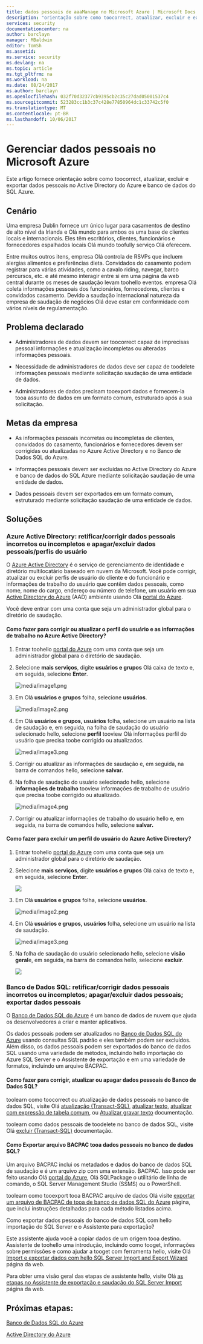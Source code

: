 ```yaml
---
title: dados pessoais de aaaManage no Microsoft Azure | Microsoft Docs
description: "orientação sobre como toocorrect, atualizar, excluir e exportar dados pessoais no Active Directory do Azure e banco de dados do SQL Azure"
services: security
documentationcenter: na
author: barclayn
manager: MBaldwin
editor: TomSh
ms.assetid: 
ms.service: security
ms.devlang: na
ms.topic: article
ms.tgt_pltfrm: na
ms.workload: na
ms.date: 08/24/2017
ms.author: barclayn
ms.openlocfilehash: 032f70d32377cb9395cb2c35c27dad05001537c4
ms.sourcegitcommit: 523283cc1b3c37c428e77850964dc1c33742c5f0
ms.translationtype: MT
ms.contentlocale: pt-BR
ms.lasthandoff: 10/06/2017
---
```

# <a name="manage-personal-data-in-microsoft-azure"></a>Gerenciar dados pessoais no Microsoft Azure

Este artigo fornece orientação sobre como toocorrect, atualizar, excluir e exportar dados pessoais no Active Directory do Azure e banco de dados do SQL Azure.

## <a name="scenario"></a>Cenário

Uma empresa Dublin fornece um único lugar para casamentos de destino de alto nível da Irlanda e Olá mundo para ambos os uma base de clientes locais e internacionais. Eles têm escritórios, clientes, funcionários e fornecedores espalhados locais Olá mundo toofully serviço Olá oferecem.

Entre muitos outros itens, empresa Olá controla de RSVPs que incluem alergias alimentos e preferências dieta. Convidados do casamento podem registrar para várias atividades, como a cavalo riding, navegar, barco percursos, etc. e até mesmo interagir entre si em uma página da web central durante os meses de saudação levam toohello eventos. empresa Olá coleta informações pessoais dos funcionários, fornecedores, clientes e convidados casamento. Devido a saudação internacional natureza da empresa de saudação de negócios Olá deve estar em conformidade com vários níveis de regulamentação.

## <a name="problem-statement"></a>Problema declarado

- Administradores de dados devem ser toocorrect capaz de imprecisas pessoal informações e atualização incompletas ou alteradas informações pessoais.

- Necessidade de administradores de dados deve ser capaz de toodelete informações pessoais mediante solicitação saudação de uma entidade de dados.

- Administradores de dados precisam tooexport dados e fornecem-la tooa assunto de dados em um formato comum, estruturado após a sua solicitação.

## <a name="company-goals"></a>Metas da empresa

- As informações pessoais incorretas ou incompletas de clientes, convidados do casamento, funcionários e fornecedores devem ser corrigidas ou atualizadas no Azure Active Directory e no Banco de Dados SQL do Azure.

- Informações pessoais devem ser excluídas no Active Directory do Azure e banco de dados do SQL Azure mediante solicitação saudação de uma entidade de dados.

- Dados pessoais devem ser exportados em um formato comum, estruturado mediante solicitação saudação de uma entidade de dados.

## <a name="solutions"></a>Soluções

### <a name="azure-active-directory-rectifycorrect-inaccurate-or-incomplete-personal-data-and-erasedelete-personal-datauser-profiles"></a>Azure Active Directory: retificar/corrigir dados pessoais incorretos ou incompletos e apagar/excluir dados pessoais/perfis do usuário

O [Azure Active Directory](https://azure.microsoft.com/services/active-directory/) é o serviço de gerenciamento de identidade e diretório multilocatário baseado em nuvem da Microsoft.
Você pode corrigir, atualizar ou excluir perfis de usuário do cliente e do funcionário e informações de trabalho do usuário que contêm dados pessoais, como nome, nome do cargo, endereço ou número de telefone, um usuário em sua [Active Directory do Azure](https://azure.microsoft.com/services/active-directory/) (AAD) ambiente usando Olá [portal do Azure](https://portal.azure.com/).

Você deve entrar com uma conta que seja um administrador global para o diretório de saudação.

#### <a name="how-do-i-correct-or-update-user-profile-and-work-information-in-azure-active-directory"></a>Como fazer para corrigir ou atualizar o perfil do usuário e as informações de trabalho no Azure Active Directory?

1. Entrar toohello [portal do Azure](https://portal.azure.com) com uma conta que seja um administrador global para o diretório de saudação.

2. Selecione **mais serviços**, digite **usuários e grupos** Olá caixa de texto e, em seguida, selecione **Enter**.

    ![media/image1.png](media/manage-personal-data-azure/image001.png)

3. Em Olá **usuários e grupos** folha, selecione **usuários**.

    ![media/image2.png](media/manage-personal-data-azure/image003.png)

4. Em Olá **usuários e grupos, usuários** folha, selecione um usuário na lista de saudação e, em seguida, na folha de saudação do usuário selecionado hello, selecione **perfil** tooview Olá informações perfil do usuário que precisa toobe corrigido ou atualizados.

    ![media/image3.png](media/manage-personal-data-azure/image005.png)

5. Corrigir ou atualizar as informações de saudação e, em seguida, na barra de comandos hello, selecione **salvar.**

6.  Na folha de saudação do usuário selecionado hello, selecione **informações de trabalho** tooview informações de trabalho de usuário que precisa toobe corrigido ou atualizado.

    ![media/image4.png](media/manage-personal-data-azure/image007.png)

7. Corrigir ou atualizar informações de trabalho do usuário hello e, em seguida, na barra de comandos hello, selecione **salvar.**

#### <a name="how-do-i-delete-a-user-profile-in-azure-active-directory"></a>Como fazer para excluir um perfil do usuário do Azure Active Directory?

1. Entrar toohello [portal do Azure](https://portal.azure.com) com uma conta que seja um administrador global para o diretório de saudação.

2. Selecione **mais serviços**, digite **usuários e grupos** Olá caixa de texto e, em seguida, selecione **Enter**.

    ![](media/manage-personal-data-azure/image001.png)

3. Em Olá **usuários e grupos** folha, selecione **usuários**.

    ![media/image2.png](media/manage-personal-data-azure/image003.png)

4. Em Olá **usuários e grupos, usuários** folha, selecione um usuário na lista de saudação.

    ![media/image3.png](media/manage-personal-data-azure/image007.png)

5. Na folha de saudação do usuário selecionado hello, selecione **visão geral**e, em seguida, na barra de comandos hello, selecione **excluir**.

    ![](media/manage-personal-data-azure/image013.png)

### <a name="sql-database-rectifycorrect-inaccurate-or-incomplete-personal-data-erasedelete-personal-data-export-personal-data"></a>Banco de Dados SQL: retificar/corrigir dados pessoais incorretos ou incompletos; apagar/excluir dados pessoais; exportar dados pessoais 

O [Banco de Dados SQL do Azure](https://azure.microsoft.com/services/sql-database/?v=16.50) é um banco de dados de nuvem que ajuda os desenvolvedores a criar e manter aplicativos.

Os dados pessoais podem ser atualizados no [Banco de Dados SQL do Azure](https://azure.microsoft.com/services/sql-database/?v=16.50) usando consultas SQL padrão e eles também podem ser excluídos. Além disso, os dados pessoais podem ser exportados do banco de dados SQL usando uma variedade de métodos, incluindo hello importação do Azure SQL Server e o Assistente de exportação e em uma variedade de formatos, incluindo um arquivo BACPAC.

#### <a name="how-do-i-correct-update-or-erase-personal-data-in-sql-database"></a>Como fazer para corrigir, atualizar ou apagar dados pessoais do Banco de Dados SQL?

toolearn como toocorrect ou atualização de dados pessoais no banco de dados SQL, visite Olá [atualização (Transact-SQL)](https://docs.microsoft.com/sql/t-sql/queries/update-transact-sql), [atualizar texto](https://docs.microsoft.com/sql/t-sql/queries/updatetext-transact-sql), [atualizar com expressão de tabela comum](https://docs.microsoft.com/sql/t-sql/queries/with-common-table-expression-transact-sql), ou [ Atualizar gravar texto](https://docs.microsoft.com/sql/t-sql/queries/writetext-transact-sql) documentação.

toolearn como dados pessoais de toodelete no banco de dados SQL, visite Olá [excluir (Transact-SQL)](https://docs.microsoft.com/sql/t-sql/statements/delete-transact-sql) documentação.

#### <a name="how-do-i-export-personal-data-tooa-bacpac-file-in-sql-database"></a>Como Exportar arquivo BACPAC tooa dados pessoais no banco de dados SQL?

Um arquivo BACPAC inclui os metadados e dados do banco de dados SQL de saudação e é um arquivo zip com uma extensão. BACPAC. Isso pode ser feito usando Olá [portal do Azure](https://portal.azure.com/), Olá SQLPackage o utilitário de linha de comando, o SQL Server Management Studio (SSMS) ou o PowerShell.

toolearn como tooexport tooa BACPAC arquivo de dados Olá visite [exportar um arquivo de BACPAC de tooa de banco de dados SQL do Azure](https://docs.microsoft.com/azure/sql-database/sql-database-export) página, que inclui instruções detalhadas para cada método listados acima.

Como exportar dados pessoais do banco de dados SQL com hello importação do SQL Server e o Assistente para exportação?

Este assistente ajuda você a copiar dados de um origem tooa destino. Assistente de toohello uma introdução, incluindo como tooget, informações sobre permissões e como ajudar a tooget com ferramenta hello, visite Olá [Import e exportar dados com hello SQL Server Import and Export Wizard](https://docs.microsoft.com/sql/integration-services/import-export-data/import-and-export-data-with-the-sql-server-import-and-export-wizard) página da web.

Para obter uma visão geral das etapas de assistente hello, visite Olá [as etapas no Assistente de exportação e saudação do SQL Server Import](https://docs.microsoft.com/sql/integration-services/import-export-data/steps-in-the-sql-server-import-and-export-wizard) página da web.

## <a name="next-steps"></a>Próximas etapas:

[Banco de Dados SQL do Azure](https://azure.microsoft.com/services/sql-database/?v=16.50) 

[Active Directory do Azure](https://azure.microsoft.com/services/active-directory/)

